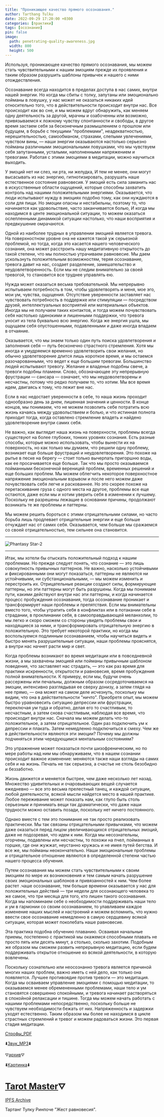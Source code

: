 ```yaml
---
title: "Проникающее качество прямого осознавания."
author: Tarthang Tulku
date: 2022-09-29 17:20:00 +0300
categories: [практики]
tags: [осознание]
pin: false
image:
  path: penetrating-quality-awareness.jpg       
  width: 800
  height: 500
---
```


Используя, проникающее качество прямого осознавания, мы можем стать чувствительными к нашим эмоциям прежде их проявления и таким образом разрушить шаблоны привычек и нашего с ними отождествления.

Осознавание всегда находится в пределах доступа в нас самих, внутри нашей энергии. Но когда мы сбиты с толку, запутаны или эмоционально пойманы в ловушку, у нас может не оказаться никаких идей относительно того, что в действительности происходит внутри нас. Все происходит как во сне, и мы можем вдруг обнаружить, как меняем одну деятельность за другой, мрачны и озабоченны или возможно, привязываемся к ложному чувству спонтанности и свободы, в другое время застаем себя за бесконечным размышлением о прошлом или будущем, в борьбе с текущими "проблемами", неадекватностью, нерешительностью, самообманом, страхами, слепыми увлечениями, чувством вины, — наши энергии оказываются настолько серьезно пойманы различными эмоциональными ловушками, что мы чувствуем себя запутанными, усталыми, наполненными напряжением и тревогами. Работая с этими эмоциями в медитации, можно научиться выходить.

У эмоций нет ни слез, ни рта, ни желудка, И тем не менее, они могут высасывать из нас энергию, гипнотизировать, разрушать наше естественное состояние равновесия. У эмоций есть сила заманить нас в искусственные области ощущений, которые способны захватить контроль над нашими положительными энергиями. Оказывается, что люди испытывают нужду в эмоциях подобно тому, как они нуждаются в соли для пищи. Но эмоции опасны и нестабильны, поэтому то, что начинается как удовольствие, часто заканчивается болью, И когда мы находимся в центе эмоциональной ситуации, то можем оказаться ослепленными динамикой ситуации настолько, что наши восприятия и предвкушение омрачаются.

Одной из наиболее трудных в управлении эмоцией является тревога. На поверхностном уровне она не кажется такой уж серьезной проблемой, но тогда, когда это касается нашего человеческого сознания, она может расстроить нашу медитативную открытость до такой степени, что мы полностью утрачиваем равновесие. Мы даем ускользнуть положительным возможностям, теряя осознавание, тревога давит на нас, создает разделение, замешательство и неудовлетворенность. Если мы не следим внимательно за своей тревогой, то становится все труднее управлять ею.

Нужда может оказаться весьма требовательной. Мы непрерывно испытываем потребность в том, чтобы удовлетворять и меня, мое эго, мои ум, чувства, ощущения. Отсутствие уверенности заставляет нас чувствовать потребность в поддержке или стимуляции — посредством друзей, интеллектуальных восприятий или материальных объектов. Иногда мы не получаем таких контактов, и тогда можем почувствовать себя настолько одинокими и лишенными поддержки, что тревога уносит из тела буквально всю энергию. Когда же энергия ушла, мы ощущаем себя опустошенными, подавленными и даже иногда впадаем в отчаяние.

Оказывается, что мы знаем только один путь поиска удовлетворения и заполнения себя — путь бесконечно страстного стремления. Хотя мы иногда и умудряемся временно удовлетворить свои желания, но обычно удовлетворение длится лишь короткое время, и мы остаемся разочарованными, что ведет к еще большим тревогам. Большинство людей испытывают тревогу. Желание и владенье подобны свече, а тревоги подобны пламени. Слово, обозначающее эту непрерывную фрустрации — сансара — означает, что мы неудоволетворены и несчастны, потому что редко получаем то, что хотим. Мы все время идем, двигаясь к тому, что лежит вне нас.

Если в нас недостает уверенности в себе, то наша жизнь проходит однообразно день за днем, лишенная значения и ценности. В конце концов, мы понимаем, что не можем позволить себе потратить всю жизнь качаясь между удовольствием и болью, и что истинная полнота приходит тогда, когда оставлено стремление владеть и найдено удовлетворение внутри самих себя.

Не важно, как выглядит наша жизнь на поверхности, проблемы всегда существуют на более глубоких, тонких уровнях сознания. Есть разные способы, которые можно использовать, чтобы вынести их на поверхность, но как только мы думаем, что решили одну проблему, возникает еще больше фрустраций и неудовлетворения. Это похоже на рытье в песке на берегу — стоит только вычерпать пригоршню воды, как ее просачивается еще больше. Так что мы просто оказываемся пойманными бесконечной вереницей проблем, временных решений и еще больших проблем. Мы можем облегчить некоторое поверхностное напряжение эмоциональным взрывом и после него можем даже почувствовать себя легче и раскованнее. Но это скорее похоже на перетаскивание груза с одного места на другое, проблемы все еще остаются, даже если мы и хотим уверить себя в изменении к лучшему. Поскольку не разрешены лежащие в основании причины, продолжают возникать те же проблемы и паттерны.

Мы можем решить бороться с этими отрицательными силами, но часто борьба лишь продлевает отрицательные энергии и еще больше отчуждает нас от самих себя. Оказывается, чем больше мы сражаемся со своей отрицательностью, тем сильнее она становится.

***
![Phantasy Star-2](Phantasy_Star-2_1024x768.png)

***

Итак, мы хотели бы отыскать положительный подход к нашим проблемам. Но прежде следует понять, что сознание — это лишь совокупность привычных паттернов. Не важно, насколько устойчивыми и фиксированными они могут показаться, паттерны не являются ни устойчивыми, ни субстанциональными, — мы можем изменить и перестроить их. Отрицательные реакции создают силы, формирующие паттерны, но эти паттерны могут быть разрушены. Когда мы понимаем пути, какими действуют внутри нас эти паттерны, и когда начинается процесс пробуждения осознавания, тогда осознавание проникает и трансформирует наши проблемы и препятствия. Если мы внимательны вместо того, чтобы утратить себя в конфликтах или в потакании себе в страдании, в проклинании себя, в самооправдывающей меланхолии, то мы легко и скоро сможем со стороны увидеть проблемы свои и находящиеся за ними, и трансформировать отрицательную энергию в положительную. Это требует некоторой практики, но когда мы воспользуемся подлинным осознаванием, чтобы научиться видеть и быстро менять разрушительные ситуации, наши проблемы прояснятся, а внутри нас начнет расти мир и свет.

Когда проблемы возникают во время медитации или в повседневной жизни, а мы захвачены эмоцией или пойманы привычным шаблоном поведения, что заставляет нас страдать, — это как раз время для практики искренности, открытости и равновесия, время пробуждения полной внимательности. К примеру, если мы, будучи очень рассержены или печальны, должным образом сосредоточиваемся на эмоции, интенсивно разглядывая ее сверху донизу, а затем глядя на нее прямо, — она может на самом деле исчезнуть, поскольку мы видим, что она в действительности "ничто". Приобретя опыт, мы можем быстро уравновесить ситуацию депрессии или фрустрации, переключая ум туда и обратно, делая его то счастливым, то несчастным, а затем снова счастливым, наблюдая все время, что происходит внутри нас. Сначала мы можем делать что-то положительное, а затем отрицательное. Один раз подключить ум к депрессии и плакать. Затем немедленно подключиться к смеху. Чем же в действительности являются эти эмоции? Почему мы должны подчиняться этим чередующимся ментальным состояниям?

Это упражнение может показаться почти шизофреническим, но по мере работы над ним мы обнаруживаем, что в нашем сознании происходит важное изменение: меняются также наши взгляды на самих себя и на жизнь. Печаль не так серьезна, а счастье не столь безобидно и беззаботно.

Жизнь движется и меняется быстрее, чем даже несколько лет назад. Множество удивительных и очаровывающих вещей случается ежедневно — все это весьма прелестный танец, и каждой ситуации, любой деятельности, всякой мысли найдется место в нашей практике. Любое переживание может показать нам, как глупо быть столь серьезным и принимать вещи так драматически, что даже наши трудности можно оставить позади, поскольку нет ничего постоянного.

Однако вместе с тем это понимание не так просто реализовать практически. Мы так связаны отрицательными привычками, что можем даже оказаться перед лицом увеличивающихся отрицательных эмоций, даже не подозревая, что идем к ним. Когда мы несознательны, огорчены, подавлены или несчастны, то похожи на пчел, пойманных в горшке, где они жужжат, неустанно кружась и не имея путей бегства. И все же, мы пойманы неокончательно. Наши эмоциональные проблемы и отрицательное отношение являются в определенной степени частью нашего процесса обучения.

Путем осознавания мы можем стать чувствительными к своим эмоциям по мере их возникновения и тем самым начать разрушение своих эмоциональных шаблонов и привязанностей к ним. Чем более растет .чаше осознавание, тем больше времени оказывается у нас для положительных действий — три недели для осознающего человека то же самое, что три месяца для того, кто лишен такого осознавания. Когда мы напоминаем себе о необходимости поддерживать наши тело и ум в гармонии со своим осознаванием, то улавливаем каждое изменение наших мыслей и настроений и можем вспомнить, что нужно ввести свое осознавание немедленно в самую сердцевину всякой ситуации, которая может поколебать наше равновесие.

Эта практика подобна обучению плаванию. Осваивая начальные приемы, постепенно с практикой мы окажемся способными плавать не просто пять или десять минут, а столько, сколько захотим. Подобным же образом мы сможем развить непрерывную медитацию, если будем поддерживать открытое отношение ко всякой деятельности, в которую вовлечены.

Поскольку сознательно или неосознанно тревога является причиной многих наших проблем, важно иметь с ней дело, как только она появляется. Лучшее противоядие против тревоги — это медитация. Когда мы осваиваем управление эмоциями с помощью медитации, то оказываемся менее обремененными проблемами, наши тело и ум становятся совершенно спокойными, и тревога начинает растворяться в спокойной релаксации и тишине. Тогда мы можем начать работать с нашими проблемами непосредственно, поскольку больше не чувствуем необходимости бежать от них. Напряженность и задержки уходят естественно. Таким образом мы более не находимся в цикле страстных стремлений и тревог и можем радоваться жизни. Это первая стадия медитации.

[Строфы_PDF](https://cdn.jsdelivr.net/gh/mysticfly/cdn/files/%D0%A1%D1%82%D1%80%D0%BE%D1%84%D1%8B_%D0%B2%D0%BE%D1%81%D1%8C%D0%BC%D0%B8_%D0%B1%D0%BB%D0%B0%D0%B3%D0%BE%D1%80%D0%BE%D0%B4%D0%BD%D1%8B%D1%85_%D0%B8_%D0%B1%D0%BB%D0%B0%D0%B3%D0%BE%D0%BF%D1%80%D0%B8%D1%8F%D1%82%D0%BD%D1%8B%D1%85.pdf)

⬇️[Звук_MP3](https://cdn.jsdelivr.net/gh/mysticfly/cdn/files/hand-swipe-over-desktop-keyboard-apple-magic-keyboard-.mp3)⬇️

⛛[архив](https://cdn.jsdelivr.net/gh/mysticfly/cdn/files/fontconverter.zip)⛛

⬇️[Картинка](https://cdn.jsdelivr.net/gh/mysticfly/cdn/files/photo_2022-10-03_20-13-25.jpg)⬇️

# [Tarot Master](https://ipfs.filebase.io/ipfs/QmdNeNvB51j47axkjfJ5tbjpwoWTLHf8Ketq1N1AXMgh5u/)⛛

[IPFS Archive](https://ipfs.filebase.io/ipfs/Qmey7nWUN9jD8YWvJQmZ7KjgdwZogSGjmCT27xDvJrU6ya)


Тартанг Тулку Ринпоче "Жест равновесия".
